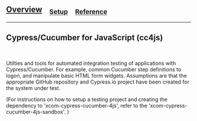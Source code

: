 

## [Overview](README.md) &nbsp;&nbsp; <sub>[Setup](README_Setup.md)</sub> &nbsp;&nbsp; <sub>[Reference](README_Reference.md)</sub>

---

## Cypress/Cucumber for JavaScript (cc4js)

<br/>

Utilties and tools for automated integration testing of applications with Cypress/Cucumber.  For example, common Cucumber step definitions to logon, and manipulate basic HTML form widgets.  Assumptions are that the appropriate GitHub repository and Cypress.io project have been created for the system under test.

(For instructions on how to setup a testing project and creating the dependency to 'xcom-cypress-cucumber-4js', refer to the 'xcom-cypress-cucumber-4js-sandbox'. )
